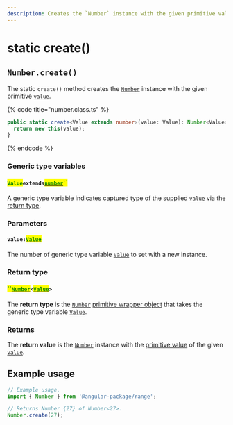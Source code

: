 ```yaml
---
description: Creates the `Number` instance with the given primitive value
---
```


# static create()

## `Number.create()`

The static `create()` method creates the [`Number`](broken-reference) instance with the given primitive [`value`](static-create.md#value-value).

{% code title="number.class.ts" %}
```typescript
public static create<Value extends number>(value: Value): Number<Value> {
  return new this(value);
}
```
{% endcode %}

### Generic type variables

#### <mark style="color:green;">`Value`</mark>`extends`[<mark style="color:green;">`number`</mark>](https://www.typescriptlang.org/docs/handbook/basic-types.html#number)<mark style="color:green;">``</mark>

A generic type variable indicates captured type of the supplied [`value`](static-create.md#value-value) via the [return type](static-create.md#return-type).

### Parameters

#### `value:`[<mark style="color:green;">`Value`</mark>](static-create.md#valueextendsnumber)

The number of generic type variable [`Value`](static-create.md#valueextendsnumber) to set with a new instance.

### Return type

#### <mark style="color:green;">``</mark>[<mark style="color:green;">`Number`</mark>](broken-reference)`<`[<mark style="color:green;">`Value`</mark>](static-create.md#valueextendsnumber)`>`

The **return type** is the [`Number`](broken-reference) [primitive wrapper object](https://developer.mozilla.org/en-US/docs/Glossary/Primitive#primitive\_wrapper\_objects\_in\_javascript) that takes the generic type variable [`Value`](static-create.md#valueextendsnumber).

### Returns

The **return value** is the [`Number`](broken-reference) instance with the [primitive value](valueof.md#number.prototype.valueof) of the given [`value`](static-create.md#value-value).

## Example usage

```typescript
// Example usage.
import { Number } from '@angular-package/range';

// Returns Number {27} of Number<27>.
Number.create(27);
```
